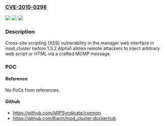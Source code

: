### [CVE-2015-0298](https://cve.mitre.org/cgi-bin/cvename.cgi?name=CVE-2015-0298)
![](https://img.shields.io/static/v1?label=Product&message=n%2Fa&color=blue)
![](https://img.shields.io/static/v1?label=Version&message=n%2Fa&color=blue)
![](https://img.shields.io/static/v1?label=Vulnerability&message=n%2Fa&color=brighgreen)

### Description

Cross-site scripting (XSS) vulnerability in the manager web interface in mod_cluster before 1.3.2.Alpha1 allows remote attackers to inject arbitrary web script or HTML via a crafted MCMP message.

### POC

#### Reference
No PoCs from references.

#### Github
- https://github.com/ARPSyndicate/cvemon
- https://github.com/Karm/mod_cluster-dockerhub

